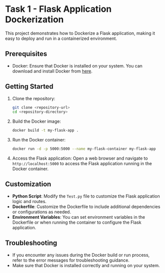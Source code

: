 # Task 1 - Flask Application Dockerization

This project demonstrates how to Dockerize a Flask application, making it easy to deploy and run in a containerized environment.

## Prerequisites

- Docker: Ensure that Docker is installed on your system. You can download and install Docker from [here](https://www.docker.com/get-started).

## Getting Started

1. Clone the repository:
   ```bash
   git clone <repository-url>
   cd <repository-directory>
   ```

2. Build the Docker image:
   ```bash
   docker build -t my-flask-app .
   ```

3. Run the Docker container:
   ```bash
   docker run -d -p 5000:5000 --name my-flask-container my-flask-app
   ```

4. Access the Flask application:
   Open a web browser and navigate to `http://localhost:5000` to access the Flask application running in the Docker container.

## Customization

- **Python Script**: Modify the `Test.py` file to customize the Flask application logic and routes.
- **Dockerfile**: Customize the Dockerfile to include additional dependencies or configurations as needed.
- **Environment Variables**: You can set environment variables in the Dockerfile or when running the container to configure the Flask application.

## Troubleshooting

- If you encounter any issues during the Docker build or run process, refer to the error messages for troubleshooting guidance.
- Make sure that Docker is installed correctly and running on your system.

